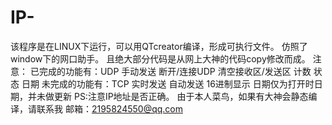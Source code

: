 # IP-
该程序是在LINUX下运行，可以用QTcreator编译，形成可执行文件。
仿照了window下的网口助手。
且绝大部分代码是从网上大神的代码copy修改而成。
注意：
已完成的功能有：UDP 手动发送 断开/连接UDP 清空接收区/发送区 计数 状态 日期
未完成的功能有：TCP 实时发送 自动发送 16进制显示 日期仅为打开时日期，并未做更新
PS:注意IP地址是否正确。
由于本人菜鸟，如果有大神会静态编译，请联系我
邮箱：2195824550@qq.com
